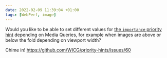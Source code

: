 ```yaml
---
date: 2022-02-09 11:39:04 +01:00
tags: [WebPerf, image]
---
```


Would you like to be able to set different values for [the `importance` priority hint](https://github.com/WICG/priority-hints/blob/main/EXPLAINER.md) depending on Media Queries, for example when images are above or below the fold depending on viewport width?

Chime in! https://github.com/WICG/priority-hints/issues/60
